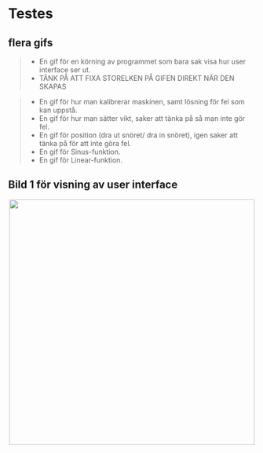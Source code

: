 # Testes

## flera gifs
> - En gif för en körning av programmet som bara sak visa hur user interface ser ut.
> - TÄNK PÅ ATT FIXA STORELKEN PÅ GIFEN DIREKT NÄR DEN SKAPAS 

> - En gif för hur man kalibrerar maskinen, samt lösning för fel som kan uppstå.
> - En gif för hur man sätter vikt, saker att tänka på så man inte gör fel.
> - En gif för position (dra ut snöret/ dra in snöret), igen saker att tänka på för att inte göra fel.
> - En gif för Sinus-funktion.
> - En gif för Linear-funktion.

## Bild 1 för visning av user interface
<div align="center">
  <img src="https://raw.githubusercontent.com/HugoPersson01/Project-Course-2-KTH-Digital-Training-Equipment/main/pictures/test2.gif" width="500" />
</div>

